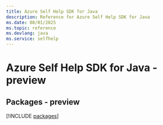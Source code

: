 ```yaml
---
title: Azure Self Help SDK for Java
description: Reference for Azure Self Help SDK for Java
ms.date: 08/01/2025
ms.topic: reference
ms.devlang: java
ms.service: selfhelp
---
```

# Azure Self Help SDK for Java - preview
## Packages - preview
[!INCLUDE [packages](self-help-index.md)]